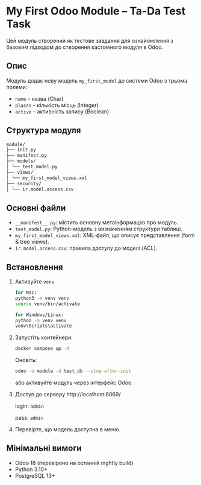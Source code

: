 # My First Odoo Module – Ta-Da Test Task

Цей модуль створений як тестове завдання для ознайомлення з базовим підходом до створення кастомного модуля в Odoo.

## Опис

Модуль додає нову модель `my_first_model` до системи Odoo з трьома полями:
- `name` – назва (Char)
- `places` – кількість місць (Integer)
- `active` – активність запису (Boolean)

## Структура модуля

```bash
module/
├── init.py
├── manifest.py
├── models/
│ └── test_model.py
├── views/
│ └── my_first_model_views.xml
├── security/
│ └── ir.model.access.csv
```


## Основні файли

- `__manifest__.py`: містить основну метаінформацію про модуль.
- `test_model.py`: Python-модель з визначенням структури таблиці.
- `my_first_model_views.xml`: XML-файл, що описує представлення (form & tree views).
- `ir.model.access.csv`: правила доступу до моделі (ACL).

## Встановлення

1. Активуйте `venv`
    ```bash
    for Mac:
    python3 -m venv venv
    source venv/bin/activate

    for Windows/Linux:
    python -m venv venv
    venv\Scripts\activate

    ```
2. Запустіть контейнери:
   ```bash
   docker compose up -d
   ```
   Оновіть:
   ```bash
   odoo -u module -d test_db --stop-after-init
   ```
    або активуйте модуль через інтерфейс Odoo.
3. Доступ до серверу http://localhost:8069/

    login: `admin`

    pass: `admin`
4. Перевірте, що модель доступна в меню.

## Мінімальні вимоги
- Odoo 18 (перевірено на останній nightly build)
- Python 3.10+
- PostgreSQL 13+